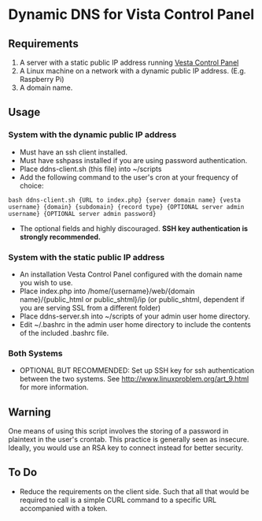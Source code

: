 # Dynamic DNS for Vista Control Panel #

## Requirements ##

1. A server with a static public IP address running [Vesta Control Panel](http://vestacp.com)
2. A Linux machine on a network with a dynamic public IP address. (E.g. Raspberry Pi)
3. A domain name.

## Usage ##

### System with the dynamic public IP address ###
- Must have an ssh client installed.
- Must have sshpass installed if you are using password authentication.
- Place ddns-client.sh (this file) into ~/scripts
- Add the following command to the user's cron at your frequency of choice: 
```
bash ddns-client.sh {URL to index.php} {server domain name} {vesta username} {domain} {subdomain} {record type} {OPTIONAL server admin username} {OPTIONAL server admin password}
```
- The optional fields and highly discouraged. **SSH key authentication is strongly recommended.**

### System with the static public IP address ###
- An installation Vesta Control Panel configured with the domain name you wish to use.
- Place index.php into /home/{username}/web/{domain name}/{public_html or public_shtml}/ip (or public_shtml, dependent if you are serving SSL from a different folder)
- Place ddns-server.sh into ~/scripts of your admin user home directory.
- Edit ~/.bashrc in the admin user home directory to include the contents of the included .bashrc file.

### Both Systems ###
- OPTIONAL BUT RECOMMENDED: Set up SSH key for ssh authentication between the two systems. See http://www.linuxproblem.org/art_9.html for more information.

## Warning ##
One means of using this script involves the storing of a password in plaintext in the user's crontab. This practice is generally seen as insecure.
Ideally, you would use an RSA key to connect instead for better security.

## To Do ##
- Reduce the requirements on the client side. Such that all that would be required to call is a simple CURL command to a specific URL accompanied with a token.